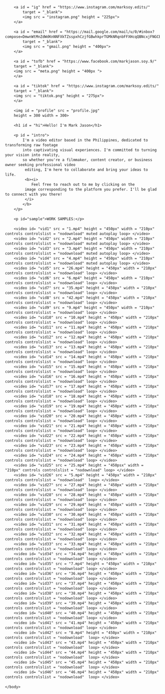 <!DOCTYPE html>
<html>
    <head>
        <title>
            marksoy.edits
        </title>
        <style>
            #profile {
                position: absolute;
                top: 20px;
                left: 50px;
                border-radius: 50%;
                box-shadow: 7px 10px 15px gray;
            }
            #hi{
                position: absolute;
                top: 10px;
                right: 185px;
                font-size: 70px;
            }
            #intro{
                position: absolute;
                top:120px;
                right: 50px;
                left: 395px;
                font-size: 27px;
                text-align: justify;
            }
            #sample{
                position: absolute;
                top:650px;
                right: 50px;
                left: 50px;
                font-size: 30px;
            }
            #vid1{
                position: absolute;
                top:550px;
                left: 50px;
            }
            #vid2{
                position: absolute;
                top:550px;
                left: 370px;
            }
            #vid3{
                position: absolute;
                top:550px;
                left: 700px;
            }
            #vid4{
                position: absolute;
                top:550px;
                left: 1000px;
            }
            #vid5{
                position: absolute;
                top:1000px;
                left: 50px;
            }
            #vid6{
                position: absolute;
                top:1000px;
                left: 370px;
            }
            #vid7{
                position: absolute;
                top:1000px;
                left: 700px;
            }
            #vid8{
                position: absolute;
                top:1000px;
                left: 1000px;
            }
            #vid9{
                position: absolute;
                top:1450px;
                left: 50px;
            }
            #vid10{
                position: absolute;
                top:1450px;
                left: 370px;
            }
            #vid11{
                position: absolute;
                top:1450px;
                left: 700px;
            }
            #vid12{
                position: absolute;
                top:1450px;
                left: 1000px;
            }
            #vid13{
                position: absolute;
                top:1900px;
                left: 50px;
            }
            #vid14{
                position: absolute;
                top:1900px;
                left: 370px;
            }
            #vid15{
                position: absolute;
                top:1900px;
                left: 700px;
            }
            #vid16{
                position: absolute;
                top:1900px;
                left: 1000px;
            }
            #vid17{
                position: absolute;
                top:2350px;
                left: 50px;
            }
            #vid18{
                position: absolute;
                top:2350px;
                left: 370px;
            }
            #vid19{
                position: absolute;
                top:2350px;
                left: 700px;
            }
            #vid20{
                position: absolute;
                top:2350px;
                left: 1000px;
            }
            #vid21{
                position: absolute;
                top:2800px;
                left: 50px;
            }
            #vid22{
                position: absolute;
                top:2800px;
                left: 370px;
            }
            #vid23{
                position: absolute;
                top:2800px;
                left: 700px;
            }
            #vid24{
                position: absolute;
                top:2800px;
                left: 1000px;
            }
            #vid25{
                position: absolute;
                top:3250px;
                left: 50px;
            }
            #vid26{
                position: absolute;
                top:3250px;
                left: 370px;
            }
            #vid27{
                position: absolute;
                top:3250px;
                left: 700px;
            }
            #vid28{
                position: absolute;
                top:3250px;
                left: 1000px;
            }
            #vid29{
                position: absolute;
                top:3700px;
                left: 50px;
            }
            #vid30{
                position: absolute;
                top:3700px;
                left: 370px;
            }
            #vid31{
                position: absolute;
                top:3700px;
                left: 700px;
            }
            #vid32{
                position: absolute;
                top:3700px;
                left: 1000px;
            }
            #vid33{
                position: absolute;
                top:4150px;
                left: 50px;
            }
            #vid34{
                position: absolute;
                top:4150px;
                left: 370px;
            }
            #vid35{
                position: absolute;
                top:4150px;
                left: 700px;
            }
            #vid36{
                position: absolute;
                top:4150px;
                left: 1000px;
            }
            #vid37{
                position: absolute;
                top:4600px;
                left: 50px;
            }
            #vid38{
                position: absolute;
                top:4600px;
                left: 370px;
            }
            #vid39{
                position: absolute;
                top:4600px;
                left: 700px;
            }
            #vid40{
                position: absolute;
                top:4600px;
                left: 1000px;
            }
            #vid41{
                position: absolute;
                top: 5050px;
                left: 50px;
            }
            #vid42{
                position: absolute;
                top:5050px;
                left: 370px;
            }
            #vid43{
                position: absolute;
                top:5050px;
                left: 700px;
            }
            #vid44{
                position: absolute;
                top:5050px;
                left: 1000px;
            }
            #vid45{
                position: absolute;
                top:5500px;
                left: 50px;
            }
            #vid46{
                position: absolute;
                top:5500px;
                left: 370px;
            }
            body{
                margin: 0;
            }       
            #ig{
                position: absolute;
                top: 360px;
                left: 600px;
                cursor: pointer;
            }
            #tiktok{
                position: absolute;
                top: 335px;
                left: 785px;
            }
            #tofb{
                position: absolute;
                top: 270px;
                left: 350px;
            }
            #email{
                position: absolute;
                top: 270px;
                left: 950px;
            }
            #contact{
                position: absolute;
                top: 500px;
                left: 325px;
            }
        </style>
    </head>
    <body> 

        <a id = "ig" href = "https://www.instagram.com/marksoy.edits/"
            target = "_blank">
            <img src = "instagram.png" height = "225px">
        </a>

        <a id = "email" href = "https://mail.google.com/mail/u/0/#inbox?compose=DmwnWtMnZdWdKnNNFXkTZsspxhCzjfGBwhkprTGMkNRqnbFFXHcqQBNcxjFNGCBFFFzQmGRwzvwQ"
            target = "_blank">
            <img src = "gmail.png" height = "400px">
        </a>

        <a id = "tofb" href = "https://www.facebook.com/markjason.soy.9/"
        target = "_blank">
        <img src = "meta.png" height = "400px ">
        </a>

        <a id = "tiktok" href = "https://www.instagram.com/marksoy.edits/"
        target = "_blank">
        <img src = "tiktok.png" height = "275px">
        </a>

        <img id = "profile" src = "profile.jpg"
        height = 300 width = 300>

        <h1 id = "hi">Hello! I'm Mark Jason</h1>

        <p id = "intro">
            I'm a video editor based in the Philippines, dedicated to transforming raw footage 
            into captivating visual experiences. I'm committed to turning your vision into reality, 
            so whether you're a filmmaker, content creator, or business owner seeking professional video
             editing, I'm here to collaborate and bring your ideas to life.
             <b><i>
                Feel free to reach out to me by clicking on the
             image corresponding to the platform you prefer. I'll be glad to connect with you there!
             </i>
            </b>
        </p>

        <p id="sample">WORK SAMPLES:</p>

        <video id= "vid1" src = "1.mp4" height = "450px" width = "210px" controls controlslist = "nodownload" muted autoplay loop> </video>
        <video id= "vid2" src = "2.mp4" height = "450px" width = "210px" controls controlslist = "nodownload" muted autoplay loop> </video>
        <video id= "vid3" src = "3.mp4" height = "450px" width = "210px" controls controlslist = "nodownload" muted autoplay loop> </video>
        <video id= "vid4" src = "4.mp4" height = "450px" width = "210px" controls controlslist = "nodownload" muted autoplay loop> </video>
        <video id= "vid5" src = "26.mp4" height = "450px" width = "210px" controls controlslist = "nodownload" loop> </video>
        <video id= "vid6" src = "6.mp4" height = "450px" width = "210px" controls controlslist = "nodownload" loop> </video>
        <video id= "vid7" src = "35.mp4" height = "450px" width = "210px" controls controlslist = "nodownload" loop> </video>
        <video id= "vid8" src = "42.mp4" height = "450px" width = "210px" controls controlslist = "nodownload" loop> </video>
        <video id= "vid9" src = "9.mp4" height = "450px" width = "210px" controls controlslist = "nodownload" loop> </video>
        <video id= "vid10" src = "10.mp4" height = "450px" width = "210px" controls controlslist = "nodownload" loop> </video>
        <video id= "vid11" src = "11.mp4" height = "450px" width = "210px" controls controlslist = "nodownload" loop> </video>
        <video id= "vid12" src = "12.mp4" height = "450px" width = "210px" controls controlslist = "nodownload" loop> </video>
        <video id= "vid13" src = "13.mp4" height = "450px" width = "210px" controls controlslist = "nodownload" loop> </video>
        <video id= "vid14" src = "14.mp4" height = "450px" width = "210px" controls controlslist = "nodownload" loop> </video>
        <video id= "vid15" src = "15.mp4" height = "450px" width = "210px" controls controlslist = "nodownload" loop> </video>
        <video id= "vid16" src = "16.mp4" height = "450px" width = "210px" controls controlslist = "nodownload" loop> </video>
        <video id= "vid17" src = "17.mp4" height = "450px" width = "210px" controls controlslist = "nodownload" loop> </video>
        <video id= "vid18" src = "18.mp4" height = "450px" width = "210px" controls controlslist = "nodownload" loop> </video>
        <video id= "vid19" src = "19.mp4" height = "450px" width = "210px" controls controlslist = "nodownload" loop> </video>
        <video id= "vid20" src = "20.mp4" height = "450px" width = "210px" controls controlslist = "nodownload" loop> </video>
        <video id= "vid21" src = "21.mp4" height = "450px" width = "210px" controls controlslist = "nodownload" loop> </video>
        <video id= "vid22" src = "22.mp4" height = "450px" width = "210px" controls controlslist = "nodownload" loop> </video>
        <video id= "vid23" src = "23.mp4" height = "450px" width = "210px" controls controlslist = "nodownload" loop> </video>
        <video id= "vid24" src = "24.mp4" height = "450px" width = "210px" controls controlslist = "nodownload" loop> </video>
        <video id= "vid25" src = "25.mp4" height = "450psx" width = "210px" controls controlslist = "nodownload" loop> </video>
        <video id= "vid26" src = "5.mp4" height = "450px" width = "210px" controls controlslist = "nodownload"  loop> </video>
        <video id= "vid27" src = "27.mp4" height = "450px" width = "210px" controls controlslist = "nodownload" loop> </video>
        <video id= "vid28" src = "28.mp4" height = "450px" width = "210px" controls controlslist = "nodownload" loop> </video>
        <video id= "vid29" src = "29.mp4" height = "450px" width = "210px" controls controlslist = "nodownload" loop> </video>
        <video id= "vid30" src = "30.mp4" height = "450px" width = "210px" controls controlslist = "nodownload" loop> </video>
        <video id= "vid31" src = "31.mp4" height = "450px" width = "210px" controls controlslist = "nodownload" loop> </video>
        <video id= "vid32" src = "32.mp4" height = "450px" width = "210px" controls controlslist = "nodownload" loop> </video>
        <video id= "vid33" src = "33.mp4" height = "450px" width = "210px" controls controlslist = "nodownload" loop> </video>
        <video id= "vid34" src = "34.mp4" height = "450px" width = "210px" controls controlslist = "nodownload" loop> </video>
        <video id= "vid35" src = "7.mp4" height = "450px" width = "210px" controls controlslist = "nodownload" loop> </video>
        <video id= "vid36" src = "36.mp4" height = "450px" width = "210px" controls controlslist = "nodownload" loop> </video>
        <video id= "vid37" src = "37.mp4" height = "450px" width = "210px" controls controlslist = "nodownload" loop> </video>
        <video id= "vid38" src = "38.mp4" height = "450px" width = "210px" controls controlslist = "nodownload" loop> </video>
        <video id= "vid39" src = "39.mp4" height = "450px" width = "210px" controls controlslist = "nodownload" loop> </video>
        <video id= "vid40" src = "40.mp4" height = "450px" width = "210px" controls controlslist = "nodownload" loop> </video>
        <video id= "vid41" src = "41.mp4" height = "450px" width = "210px" controls controlslist = "nodownload" loop> </video>
        <video id= "vid42" src = "8.mp4" height = "450px" width = "210px" controls controlslist = "nodownload"  loop> </video>
        <video id= "vid43" src = "43.mp4" height = "450px" width = "210px" controls controlslist = "nodownload"  loop> </video>
        <video id= "vid44" src = "44.mp4" height = "450px" width = "210px" controls controlslist = "nodownload"  loop> </video>
        <video id= "vid45" src = "45.mp4" height = "450px" width = "210px" controls controlslist = "nodownload"  loop> </video>
        <video id= "vid46" src = "46.mp4" height = "450px" width = "210px" controls controlslist = "nodownload"  loop> </video>
        
    </body>
</html>
